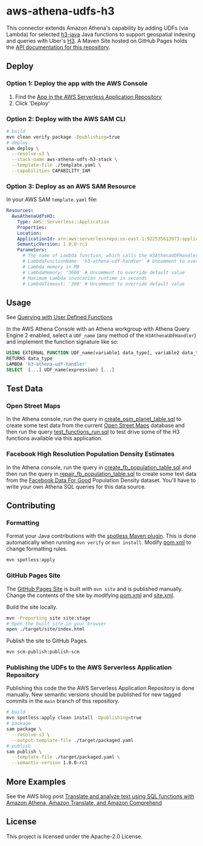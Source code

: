 # aws-athena-udfs-h3

This connector extends Amazon Athena's capability by adding UDFs (via Lambda) for selected [h3-java](https://github.com/uber/h3-java) Java functions to support geospatial indexing and queries with Uber's [H3](https://h3geo.org/). A Maven Site hosted on GitHub Pages holds the [API documentation for this repository](https://daniel-cortez-stevenson.github.io/aws-athena-udfs-h3/).

## Deploy

### Option 1: Deploy the app with the AWS Console

1. Find the [App in the AWS Serverless Application Repository](https://console.aws.amazon.com/lambda/home?region=us-east-1#/create/app?applicationId=arn:aws:serverlessrepo:us-east-1:922535613973:applications/aws-athena-udfs-h3)
2. Click 'Deploy'

### Option 2: Deploy with the AWS SAM CLI

```bash
# build
mvn clean verify package -Dpublishing=true
# deploy
sam deploy \
  --resolve-s3 \
  --stack-name aws-athena-udfs-h3-stack \
  --template-file ./template.yaml \
  --capabilities CAPABILITY_IAM
```

### Option 3: Deploy as an AWS SAM Resource

In your AWS SAM `template.yaml` file:

```yaml
Resources:
  AwsAthenaUdfsH3:
    Type: AWS::Serverless::Application
    Properties:
    Location:
    ApplicationId: arn:aws:serverlessrepo:us-east-1:922535613973:applications/aws-athena-udfs-h3
    SemanticVersion: 1.0.0-rc1
    Parameters:
      # The name of Lambda function, which calls the H3AthenaUDFHandler
      # LambdaFunctionName: 'h3-athena-udf-handler' # Uncomment to override default value
      # Lambda memory in MB
      # LambdaMemory: '3008' # Uncomment to override default value
      # Maximum Lambda invocation runtime in seconds
      # LambdaTimeout: '300' # Uncomment to override default value
```

## Usage

See [Querying with User Defined Functions](https://docs.aws.amazon.com/athena/latest/ug/querying-udf.html)

In the AWS Athena Console with an Athena workgroup with Athena Query Engine 2 enabled, select a `UDF_name` (any method of the `H3AthenaUDFHandler`) and implement the function signature like so:

```sql
USING EXTERNAL FUNCTION UDF_name(variable1 data_type[, variable2 data_type][,...])
RETURNS data_type
LAMBDA 'h3-athena-udf-handler'
SELECT  [...] UDF_name(expression) [...]
```

## Test Data

### Open Street Maps

In the Athena console, run the query in [create_osm_planet_table.sql](./src/main/resources/sql/create_osm_planet_table.sql) to create some test data from the current [Open Street Maps](https://registry.opendata.aws/osm/) database and then run the query [test_functions_run.sql](./src/main/resources/sql/est_udfs_osm_planet.sql) to test drive some of the H3 functions available via this application.

### Facebook High Resolution Population Density Estimates

In the Athena console, run the query in [create_fb_population_table.sql](./src/main/resources/sql/create_fb_population_table.sql) and then run the query in [repair_fb_population_table.sql](./src/main/resources/sql/repair_fb_population_table.sql) to create some test data from the [Facebook Data For Good](https://dataforgood.fb.com/tools/population-density-maps/) Population Density dataset. You'll have to write your own Athena SQL queries for this data source.

## Contributing

### Formatting

Format your Java contributions with the [spotless Maven plugin](https://github.com/diffplug/spotless/blob/main/plugin-maven/README.md). This is done automatically when running `mvn verify` or `mvn install`. Modify [pom.xml](./pom.xml) to change formatting rules.

```bash
mvn spotless:apply
```

### GitHub Pages Site

The [GitHub Pages Site](https://daniel-cortez-stevenson.github.io/aws-athena-udfs-h3/) is built with `mvn site` and is published manually. Change the contents of the site by modifying [pom.xml](./pom.xml) and [site.xml](site.xml).

Build the site locally.

```bash
mvn -Preporting site site:stage
# Open the built site in your browser
open ./target/site/index.html
```

Publish the site to GitHub Pages.

```bash
mvn scm-publish:publish-scm
```

### Publishing the UDFs to the AWS Serverless Application Repository

Publishing this code the the AWS Serverless Application Repository is done manually. New semantic versions should be published for new tagged commits in the `main` branch of this repository.

```bash
# build
mvn spotless:apply clean install -Dpublishing=true
# package
sam package \
  --resolve-s3 \
  --output-template-file ./target/packaged.yaml
# publish
sam publish \
  --template-file ./target/packaged.yaml \
  --semantic-version 1.0.0-rc1
```

## More Examples

See the AWS blog post [Translate and analyze text using SQL functions with Amazon Athena, Amazon Translate, and Amazon Comprehend](https://aws.amazon.com/blogs/machine-learning/translate-and-analyze-text-using-sql-functions-with-amazon-athena-amazon-translate-and-amazon-comprehend/)

## License

This project is licensed under the Apache-2.0 License.
